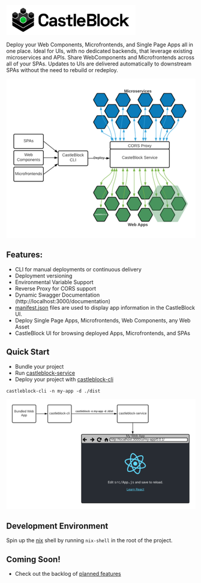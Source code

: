<img src="./assets/brand/Logo.png" height="80px" />

Deploy your Web Components, Microfrontends, and Single Page Apps all in one place. Ideal for UIs, with no dedicated backends, that leverage existing microservices and APIs. Share WebComponents and Microfrontends across all of your SPAs. Updates to UIs are delivered automatically to downstream SPAs without the need to rebuild or redeploy.

![diagram of castleblock high level concept](./castleblock-concept.png "Castleblock high-level concept")

## Features:

- CLI for manual deployments or continuous delivery
- Deployment versioning
- Environmental Variable Support
- Reverse Proxy for CORS support
- Dynamic Swagger Documentation (http://localhost:3000/documentation)
- [manifest.json](https://developer.mozilla.org/en-US/docs/Mozilla/Add-ons/WebExtensions/manifest.json) files are used to display app information in the CastleBlock UI.
- Deploy Single Page Apps, Microfrontends, Web Components, any Web Asset
- CastleBlock UI for browsing deployed Apps, Microfrontends, and SPAs

## Quick Start

- Bundle your project
- Run [castleblock-service](./castleblock-service)
- Deploy your project with [castleblock-cli](./castleblock-ui)

```
castleblock-cli -n my-app -d ./dist
```

![diagram of how to use castleblock](./castleblock-usage-diagram.png "Castleblock usage diagram")

## Development Environment

Spin up the [nix](https://nixos.org/guides/install-nix.html) shell by running `nix-shell` in the root of the project.

## Coming Soon!

- Check out the backlog of [planned features](https://github.com/greymatter-io/castleblock/issues?q=is%3Aopen+is%3Aissue+label%3Aenhancement)
